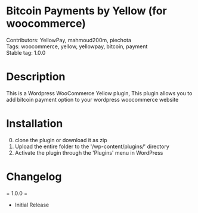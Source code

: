 Bitcoin Payments by Yellow (for woocommerce)
==========================================

Contributors: YellowPay, mahmoud200m, piechota <br />
Tags: woocommerce, yellow, yellowpay, bitcoin, payment <br />
Stable tag: 1.0.0 <br />

Description
=====================

This is a Wordpress WooCommerce Yellow plugin, This plugin allows you to add bitcoin payment option to your wordpress woocommerce website

Installation
=====================

0. clone the plugin or download it as zip
1. Upload the entire folder to the '/wp-content/plugins/' directory
2. Activate the plugin through the 'Plugins' menu in WordPress

Changelog
=====================

= 1.0.0 =
* Initial Release